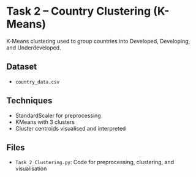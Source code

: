 # Task 2 – Country Clustering (K-Means)

K-Means clustering used to group countries into Developed, Developing, and Underdeveloped.

## Dataset
- `country_data.csv`

## Techniques
- StandardScaler for preprocessing
- KMeans with 3 clusters
- Cluster centroids visualised and interpreted

## Files
- `Task_2_Clustering.py`: Code for preprocessing, clustering, and visualisation
